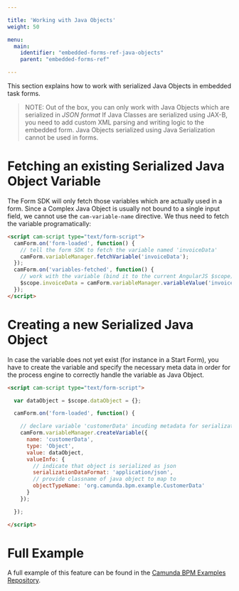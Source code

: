 ```yaml
---

title: 'Working with Java Objects'
weight: 50

menu:
  main:
    identifier: "embedded-forms-ref-java-objects"
    parent: "embedded-forms-ref"

---
```


This section explains how to work with serialized Java Objects in embedded task forms.

> NOTE: Out of the box, you can only work with Java Objects which are serialized in *JSON format*
> If Java Classes are serialized using JAX-B, you need to add custom XML parsing and writing logic
> to the embedded form. Java Objects serialized using Java Serialization cannot be used in forms.

# Fetching an existing Serialized Java Object Variable

The Form SDK will only fetch those variables which are actually used in a form. Since a Complex Java
Object is usually not bound to a single input field, we cannot use the `cam-variable-name` directive.
We thus need to fetch the variable programatically:

```html
<script cam-script type="text/form-script">
  camForm.on('form-loaded', function() {
    // tell the form SDK to fetch the variable named 'invoiceData'
    camForm.variableManager.fetchVariable('invoiceData');
  });
  camForm.on('variables-fetched', function() {
    // work with the variable (bind it to the current AngularJS $scope)
    $scope.invoiceData = camForm.variableManager.variableValue('invoiceData');
  });
</script>
```

# Creating a new Serialized Java Object

In case the variable does not yet exist (for instance in a Start Form), you have to create the variable and specify the necessary meta data in order for the process engine to correctly handle the variable as Java Object.

```html
<script cam-script type="text/form-script">

  var dataObject = $scope.dataObject = {};

  camForm.on('form-loaded', function() {

    // declare variable 'customerData' incuding metadata for serialization
    camForm.variableManager.createVariable({
      name: 'customerData',
      type: 'Object',
      value: dataObject,
      valueInfo: {
        // indicate that object is serialized as json
        serializationDataFormat: 'application/json',
        // provide classname of java object to map to
        objectTypeName: 'org.camunda.bpm.example.CustomerData'
      }
    });

  });

</script>
```

# Full Example

A full example of this feature can be found in the [Camunda BPM Examples Repository][examples].

[examples]: https://github.com/camunda/camunda-bpm-examples/tree/master/usertask/task-form-embedded-serialized-java-object
